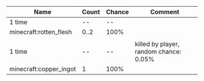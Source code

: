| Name                   | Count | Chance | Comment                                |
| ---------------------- | ----- | ------ | -------------------------------------- |
| 1 time                 |    -- |     -- |                                        |
| minecraft:rotten_flesh |  0..2 |   100% |                                        |
|                        |       |        |                                        |
| 1 time                 |    -- |     -- | killed by player, random chance: 0.05% |
| minecraft:copper_ingot |     1 |   100% |                                        |
